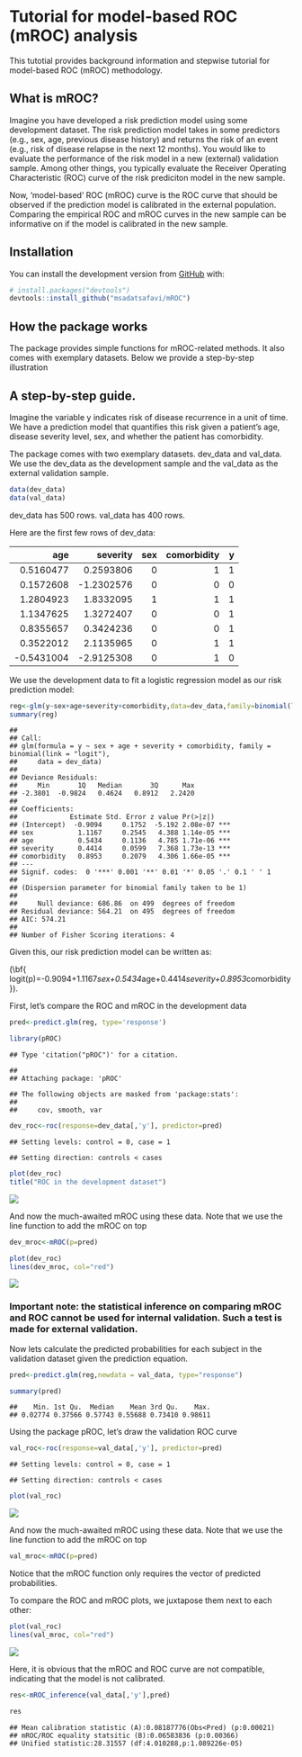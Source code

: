 Tutorial for model-based ROC (mROC) analysis
================

This tutotial provides background information and stepwise tutorial for
model-based ROC (mROC) methodology.

## What is mROC?

Imagine you have developed a risk prediction model using some
development dataset. The risk prediction model takes in some predictors
(e.g., sex, age, previous disease history) and returns the risk of an
event (e.g., risk of disease relapse in the next 12 months). You would
like to evaluate the performance of the risk model in a new (external)
validation sample. Among other things, you typically evaluate the
Receiver Operating Characteristic (ROC) curve of the risk prediciton
model in the new sample.

Now, ‘model-based’ ROC (mROC) curve is the ROC curve that should be
observed if the prediction model is calibrated in the external
population. Comparing the empirical ROC and mROC curves in the new
sample can be informative on if the model is calibrated in the new
sample.

## Installation

You can install the development version from
[GitHub](https://github.com/) with:

``` r
# install.packages("devtools")
devtools::install_github("msadatsafavi/mROC")
```

## How the package works

The package provides simple functions for mROC-related methods. It also
comes with exemplary datasets. Below we provide a step-by-step
illustration

## A step-by-step guide.

Imagine the variable y indicates risk of disease recurrence in a unit of
time. We have a prediction model that quantifies this risk given a
patient’s age, disease severity level, sex, and whether the patient has
comorbidity.

The package comes with two exemplary datasets. dev\_data and val\_data.
We use the dev\_data as the development sample and the val\_data as the
external validation sample.

``` r
data(dev_data)
data(val_data)
```

dev\_data has 500 rows. val\_data has 400 rows.

Here are the first few rows of dev\_data:

|         age |    severity | sex | comorbidity | y |
| ----------: | ----------: | --: | ----------: | -: |
|   0.5160477 |   0.2593806 |   0 |           1 | 1 |
|   0.1572608 | \-1.2302576 |   0 |           0 | 0 |
|   1.2804923 |   1.8332095 |   1 |           1 | 1 |
|   1.1347625 |   1.3272407 |   0 |           0 | 1 |
|   0.8355657 |   0.3424236 |   0 |           0 | 1 |
|   0.3522012 |   2.1135965 |   0 |           1 | 1 |
| \-0.5431004 | \-2.9125308 |   0 |           1 | 0 |

We use the development data to fit a logistic regression model as our
risk prediction model:

``` r
reg<-glm(y~sex+age+severity+comorbidity,data=dev_data,family=binomial(link="logit"))
summary(reg)
```

    ## 
    ## Call:
    ## glm(formula = y ~ sex + age + severity + comorbidity, family = binomial(link = "logit"), 
    ##     data = dev_data)
    ## 
    ## Deviance Residuals: 
    ##     Min       1Q   Median       3Q      Max  
    ## -2.3801  -0.9824   0.4624   0.8912   2.2420  
    ## 
    ## Coefficients:
    ##             Estimate Std. Error z value Pr(>|z|)    
    ## (Intercept)  -0.9094     0.1752  -5.192 2.08e-07 ***
    ## sex           1.1167     0.2545   4.388 1.14e-05 ***
    ## age           0.5434     0.1136   4.785 1.71e-06 ***
    ## severity      0.4414     0.0599   7.368 1.73e-13 ***
    ## comorbidity   0.8953     0.2079   4.306 1.66e-05 ***
    ## ---
    ## Signif. codes:  0 '***' 0.001 '**' 0.01 '*' 0.05 '.' 0.1 ' ' 1
    ## 
    ## (Dispersion parameter for binomial family taken to be 1)
    ## 
    ##     Null deviance: 686.86  on 499  degrees of freedom
    ## Residual deviance: 564.21  on 495  degrees of freedom
    ## AIC: 574.21
    ## 
    ## Number of Fisher Scoring iterations: 4

Given this, our risk prediction model can be written as:

\(\bf{ logit(p)=-0.9094+1.1167*sex+0.5434*age+0.4414*severity+0.8953*comorbidity}\).

First, let’s compare the ROC and mROC in the development data

``` r
pred<-predict.glm(reg, type='response')

library(pROC)
```

    ## Type 'citation("pROC")' for a citation.

    ## 
    ## Attaching package: 'pROC'

    ## The following objects are masked from 'package:stats':
    ## 
    ##     cov, smooth, var

``` r
dev_roc<-roc(response=dev_data[,'y'], predictor=pred)
```

    ## Setting levels: control = 0, case = 1

    ## Setting direction: controls < cases

``` r
plot(dev_roc)
title("ROC in the development dataset")
```

![](README_files/figure-gfm/unnamed-chunk-5-1.png)<!-- -->

And now the much-awaited mROC using these data. Note that we use the
line function to add the mROC on top

``` r
dev_mroc<-mROC(p=pred)
```

``` r
plot(dev_roc)
lines(dev_mroc, col="red")
```

![](README_files/figure-gfm/unnamed-chunk-7-1.png)<!-- -->

### Important note: the statistical inference on comparing mROC and ROC cannot be used for internal validation. Such a test is made for external validation.

Now lets calculate the predicted probabilities for each subject in the
validation dataset given the prediction equation.

``` r
pred<-predict.glm(reg,newdata = val_data, type="response")

summary(pred)
```

    ##    Min. 1st Qu.  Median    Mean 3rd Qu.    Max. 
    ## 0.02774 0.37566 0.57743 0.55688 0.73410 0.98611

Using the package pROC, let’s draw the validation ROC curve

``` r
val_roc<-roc(response=val_data[,'y'], predictor=pred)
```

    ## Setting levels: control = 0, case = 1

    ## Setting direction: controls < cases

``` r
plot(val_roc)
```

![](README_files/figure-gfm/unnamed-chunk-9-1.png)<!-- -->

And now the much-awaited mROC using these data. Note that we use the
line function to add the mROC on top

``` r
val_mroc<-mROC(p=pred)
```

Notice that the mROC function only requires the vector of predicted
probabilities.

To compare the ROC and mROC plots, we juxtapose them next to each other:

``` r
plot(val_roc)
lines(val_mroc, col="red")
```

![](README_files/figure-gfm/unnamed-chunk-11-1.png)<!-- -->

Here, it is obvious that the mROC and ROC curve are not compatible,
indicating that the model is not calibrated.

``` r
res<-mROC_inference(val_data[,'y'],pred)

res
```

    ## Mean calibration statistic (A):0.08187776(Obs<Pred) (p:0.00021)
    ## mROC/ROC equality statsitic (B):0.06583836 (p:0.00366)
    ## Unified statistic:28.31557 (df:4.010288,p:1.089226e-05)
